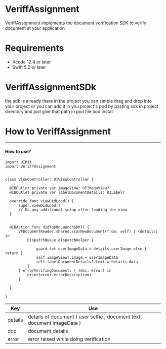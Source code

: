 # VeriffAssignment
   VeriffAssignment implements the document verification SDK to verify document at your application 

# Requirements
  * Xcode 12.4 or later 
  * Swift 5.2 or later 

# VeriffAssignmentSDk 
   the sdk is already there in the project you can simple drag and drop into your project or you can add it in you project's pod by pasting sdk in project directory and just give that path in pod file pod install
 
# How to VeriffAssignment
-----------------------------------------------------------------------------
  
  #### How to use? ####
  
  ``` 
import UIKit
import VeriffAssignment


class ViewController: UIViewController {

    @IBOutlet private var imageView: UIImageView?
    @IBOutlet private var labelDocumentDetails: UILabel?

    override func viewDidLoad() {
        super.viewDidLoad()
        // Do any additional setup after loading the view.
    }


    @IBAction func didTapOnLaunchSDK() {
        VFDocumentReader.shared.scanNewDocument(from: self) { (details) in
            DispatchQueue.dispatchHelper {
                
                guard let userImageData = details.userImage else { return }
                self.imageView?.image = userImageData
                self.labelDocumentDetails?.text = details.data
            }
        } errorVerifingDocument: { (doc, error) in
            print(error.errorDescription)
        }

    }
    
}
  
  ```
  


Key             | Use 
--------------- | -----------------------------------
details         | details of document ( user selfie , document text, document imageData )
doc             | document details
error           | error raised while doing verification 
